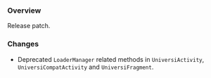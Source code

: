 ### Overview ###

Release patch.

### Changes ###

- Deprecated `LoaderManager` related methods in `UniversiActivity`, `UniversiCompatActivity` and `UniversiFragment`.